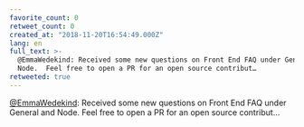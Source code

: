 ```yaml
---
favorite_count: 0
retweet_count: 0
created_at: "2018-11-20T16:54:49.000Z"
lang: en
full_text: >-
  @EmmaWedekind: Received some new questions on Front End FAQ under General and
  Node.  Feel free to open a PR for an open source contribut…
retweeted: true
---
```


[@EmmaWedekind](https://twitter.com/EmmaWedekind): Received some new questions
on Front End FAQ under General and Node. Feel free to open a PR for an open
source contribut…
